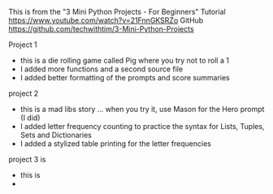 This is from the "3 Mini Python Projects - For Beginners" 
  Tutorial https://www.youtube.com/watch?v=21FnnGKSRZo
  GitHub   https://github.com/techwithtim/3-Mini-Python-Projects

Project 1
  - this is a die rolling game called Pig where you try not to roll a 1
  - I added more functions and a second source file
  - I added better formatting of the prompts and score summaries


project 2
  - this  is a mad libs story  ... when you try it, use Mason for the Hero prompt (I did) 
  - I added letter frequency counting to practice the syntax for Lists, Tuples, Sets and Dictionaries 
  - I added a stylized table printing for the letter frequencies

project 3 is 
  - this is
  - 
